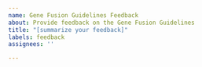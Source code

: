 ```yaml
---
name: Gene Fusion Guidelines Feedback
about: Provide feedback on the Gene Fusion Guidelines
title: "[summarize your feedback]"
labels: feedback
assignees: ''

---
```



